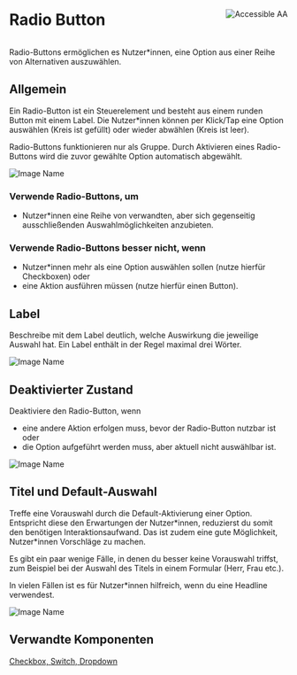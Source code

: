 <div style="display: inline-flex; align-items: center; justify-content: space-between; width: 100%;">
    <h1>Radio Button</h1>
    <img src="assets/aa.png" alt="Accessible AA" />
</div>

Radio-Buttons ermöglichen es Nutzer*innen, eine Option aus einer Reihe von Alternativen auszuwählen.

## Allgemein

Ein Radio-Button ist ein Steuerelement und besteht aus einem runden Button mit einem Label. Die Nutzer*innen können per Klick/Tap eine Option auswählen (Kreis ist gefüllt) oder wieder abwählen (Kreis ist leer).

Radio-Buttons funktionieren nur als Gruppe. Durch Aktivieren eines Radio-Buttons wird die zuvor gewählte Option automatisch abgewählt.

![Image Name](assets/3_components/radio-button/radiobuttons_general.png)

### Verwende Radio-Buttons, um

* Nutzer*innen eine Reihe von verwandten, aber sich gegenseitig ausschließenden Auswahlmöglichkeiten anzubieten.

### Verwende Radio-Buttons besser nicht, wenn

* Nutzer*innen mehr als eine Option auswählen sollen (nutze hierfür Checkboxen) oder 
* eine Aktion ausführen müssen (nutze hierfür einen Button).

## Label

Beschreibe mit dem Label deutlich, welche Auswirkung die jeweilige Auswahl hat. Ein Label enthält in der Regel maximal drei Wörter.

![Image Name](assets/3_components/radio-button/radiobuttons_label.png)

## Deaktivierter Zustand

Deaktiviere den Radio-Button, wenn

* eine andere Aktion erfolgen muss, bevor der Radio-Button nutzbar ist oder
* die Option aufgeführt werden muss, aber aktuell nicht auswählbar ist.

![Image Name](assets/3_components/radio-button/disabled_radiobutton.png)

## Titel und Default-Auswahl

Treffe eine Vorauswahl durch die Default-Aktivierung einer Option. Entspricht diese den Erwartungen der Nutzer\*innen, reduzierst du somit den benötigen Interaktionsaufwand. Das ist zudem eine gute Möglichkeit, Nutzer\*innen Vorschläge zu machen.

Es gibt ein paar wenige Fälle, in denen du besser keine Vorauswahl triffst, zum Beispiel bei der Auswahl des Titels in einem Formular (Herr, Frau etc.).

In vielen Fällen ist es für Nutzer*innen hilfreich, wenn du eine Headline verwendest.

![Image Name](assets/3_components/radio-button/radiobuttons_bestpractice.png)

## Verwandte Komponenten

<a href="../?path=/usage/components-checkbox--standard">Checkbox, </a>
<a href="../?path=/usage/components-switch--standard">Switch, </a>
<a href="../?path=/usage/components-dropdown--standard">Dropdown</a>